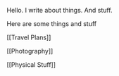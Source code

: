 Hello. I write about things. And stuff. 

Here are some things and stuff 

[[Travel Plans]]

[[Photography]]

[[Physical Stuff]]

